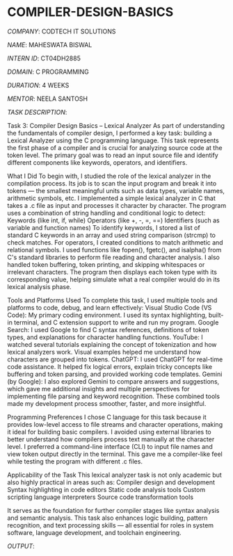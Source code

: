 # COMPILER-DESIGN-BASICS

*COMPANY*: CODTECH IT SOLUTIONS

*NAME*: MAHESWATA BISWAL

*INTERN ID*: CT04DH2885

*DOMAIN*: C PROGRAMMING

*DURATION*: 4 WEEKS

*MENTOR*: NEELA SANTOSH

*TASK DESCRIPTION*:

Task 3: Compiler Design Basics – Lexical Analyzer
As part of understanding the fundamentals of compiler design, I performed a key task: building a Lexical Analyzer using the C programming language. This task represents the first phase of a compiler and is crucial for analyzing source code at the token level. The primary goal was to read an input source file and identify different components like keywords, operators, and identifiers.

What I Did
To begin with, I studied the role of the lexical analyzer in the compilation process. Its job is to scan the input program and break it into tokens — the smallest meaningful units such as data types, variable names, arithmetic symbols, etc.
I implemented a simple lexical analyzer in C that takes a .c file as input and processes it character by character. The program uses a combination of string handling and conditional logic to detect:
Keywords (like int, if, while)
Operators (like +, -, =, ==)
Identifiers (such as variable and function names)
To identify keywords, I stored a list of standard C keywords in an array and used string comparison (strcmp) to check matches. For operators, I created conditions to match arithmetic and relational symbols. I used functions like fopen(), fgetc(), and isalpha() from C's standard libraries to perform file reading and character analysis. I also handled token buffering, token printing, and skipping whitespaces or irrelevant characters.
The program then displays each token type with its corresponding value, helping simulate what a real compiler would do in its lexical analysis phase.

Tools and Platforms Used
To complete this task, I used multiple tools and platforms to code, debug, and learn effectively:
Visual Studio Code (VS Code): My primary coding environment. I used its syntax highlighting, built-in terminal, and C extension support to write and run my program.
Google Search: I used Google to find C syntax references, definitions of token types, and explanations for character handling functions.
YouTube: I watched several tutorials explaining the concept of tokenization and how lexical analyzers work. Visual examples helped me understand how characters are grouped into tokens.
ChatGPT: I used ChatGPT for real-time code assistance. It helped fix logical errors, explain tricky concepts like buffering and token parsing, and provided working code templates.
Gemini (by Google): I also explored Gemini to compare answers and suggestions, which gave me additional insights and multiple perspectives for implementing file parsing and keyword recognition.
These combined tools made my development process smoother, faster, and more insightful.

Programming Preferences
I chose C language for this task because it provides low-level access to file streams and character operations, making it ideal for building basic compilers. I avoided using external libraries to better understand how compilers process text manually at the character level.
I preferred a command-line interface (CLI) to input file names and view token output directly in the terminal. This gave me a compiler-like feel while testing the program with different .c files.

Applicability of the Task
This lexical analyzer task is not only academic but also highly practical in areas such as:
Compiler design and development
Syntax highlighting in code editors
Static code analysis tools
Custom scripting language interpreters
Source code transformation tools

It serves as the foundation for further compiler stages like syntax analysis and semantic analysis. This task also enhances logic building, pattern recognition, and text processing skills — all essential for roles in system software, language development, and toolchain engineering.

*OUTPUT*:

